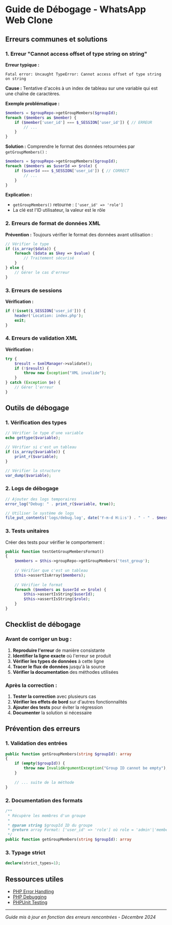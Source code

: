 # Guide de Débogage - WhatsApp Web Clone

## Erreurs communes et solutions

### 1. Erreur "Cannot access offset of type string on string"

**Erreur typique :**
```
Fatal error: Uncaught TypeError: Cannot access offset of type string on string
```

**Cause :**
Tentative d'accès à un index de tableau sur une variable qui est une chaîne de caractères.

**Exemple problématique :**
```php
$members = $groupRepo->getGroupMembers($groupId);
foreach ($members as $member) {
    if ($member['user_id'] === $_SESSION['user_id']) { // ERREUR
        // ...
    }
}
```

**Solution :**
Comprendre le format des données retournées par `getGroupMembers()` :
```php
$members = $groupRepo->getGroupMembers($groupId);
foreach ($members as $userId => $role) {
    if ($userId === $_SESSION['user_id']) { // CORRECT
        // ...
    }
}
```

**Explication :**
- `getGroupMembers()` retourne : `['user_id' => 'role']`
- La clé est l'ID utilisateur, la valeur est le rôle

### 2. Erreurs de format de données XML

**Prévention :**
Toujours vérifier le format des données avant utilisation :

```php
// Vérifier le type
if (is_array($data)) {
    foreach ($data as $key => $value) {
        // Traitement sécurisé
    }
} else {
    // Gérer le cas d'erreur
}
```

### 3. Erreurs de sessions

**Vérification :**
```php
if (!isset($_SESSION['user_id'])) {
    header('Location: index.php');
    exit;
}
```

### 4. Erreurs de validation XML

**Vérification :**
```php
try {
    $result = $xmlManager->validate();
    if (!$result) {
        throw new Exception("XML invalide");
    }
} catch (Exception $e) {
    // Gérer l'erreur
}
```

## Outils de débogage

### 1. Vérification des types

```php
// Vérifier le type d'une variable
echo gettype($variable);

// Vérifier si c'est un tableau
if (is_array($variable)) {
    print_r($variable);
}

// Vérifier la structure
var_dump($variable);
```

### 2. Logs de débogage

```php
// Ajouter des logs temporaires
error_log("Debug: " . print_r($variable, true));

// Utiliser le système de logs
file_put_contents('logs/debug.log', date('Y-m-d H:i:s') . " - " . $message . "\n", FILE_APPEND);
```

### 3. Tests unitaires

Créer des tests pour vérifier le comportement :

```php
public function testGetGroupMembersFormat()
{
    $members = $this->groupRepo->getGroupMembers('test_group');
    
    // Vérifier que c'est un tableau
    $this->assertIsArray($members);
    
    // Vérifier le format
    foreach ($members as $userId => $role) {
        $this->assertIsString($userId);
        $this->assertIsString($role);
    }
}
```

## Checklist de débogage

### Avant de corriger un bug :

1. **Reproduire l'erreur** de manière consistante
2. **Identifier la ligne exacte** où l'erreur se produit
3. **Vérifier les types de données** à cette ligne
4. **Tracer le flux de données** jusqu'à la source
5. **Vérifier la documentation** des méthodes utilisées

### Après la correction :

1. **Tester la correction** avec plusieurs cas
2. **Vérifier les effets de bord** sur d'autres fonctionnalités
3. **Ajouter des tests** pour éviter la régression
4. **Documenter** la solution si nécessaire

## Prévention des erreurs

### 1. Validation des entrées

```php
public function getGroupMembers(string $groupId): array
{
    if (empty($groupId)) {
        throw new InvalidArgumentException("Group ID cannot be empty");
    }
    
    // ... suite de la méthode
}
```

### 2. Documentation des formats

```php
/**
 * Récupère les membres d'un groupe
 * 
 * @param string $groupId ID du groupe
 * @return array Format: ['user_id' => 'role'] où role = 'admin'|'member'
 */
public function getGroupMembers(string $groupId): array
```

### 3. Typage strict

```php
declare(strict_types=1);
```

## Ressources utiles

- [PHP Error Handling](https://www.php.net/manual/en/language.errors.php)
- [PHP Debugging](https://www.php.net/manual/en/function.debug-backtrace.php)
- [PHPUnit Testing](https://phpunit.de/documentation.html)

---

*Guide mis à jour en fonction des erreurs rencontrées - Décembre 2024* 